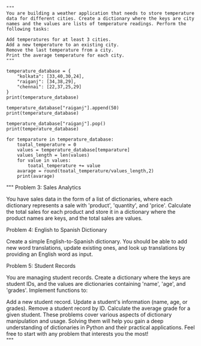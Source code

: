 ```
"""
You are building a weather application that needs to store temperature data for different cities. Create a dictionary where the keys are city names and the values are lists of temperature readings. Perform the following tasks:

Add temperatures for at least 3 cities.
Add a new temperature to an existing city.
Remove the last temperature from a city.
Print the average temperature for each city.
"""

temperature_database = {
    "kolkata": [33,40,30,24],
    "raiganj": [34,38,29],
    "chennai": [22,37,25,29]
}
print(temperature_database)

temperature_database["raiganj"].append(50)
print(temperature_database)

temperature_database["raiganj"].pop()
print(temperature_database)

for temparature in temperature_database:
    toatal_temperature = 0
    values = temperature_database[temparature]
    values_length = len(values)
    for value in values:
        toatal_temperature += value
    avarage = round(toatal_temperature/values_length,2)
    print(avarage)
```


"""
Problem 3: Sales Analytics

You have sales data in the form of a list of dictionaries, where each dictionary represents a sale with 'product', 'quantity', and 'price'. Calculate the total sales for each product and store it in a dictionary where the product names are keys, and the total sales are values.

Problem 4: English to Spanish Dictionary

Create a simple English-to-Spanish dictionary. You should be able to add new word translations, update existing ones, and look up translations by providing an English word as input.

Problem 5: Student Records

You are managing student records. Create a dictionary where the keys are student IDs, and the values are dictionaries containing 'name', 'age', and 'grades'. Implement functions to:

Add a new student record.
Update a student's information (name, age, or grades).
Remove a student record by ID.
Calculate the average grade for a given student.
These problems cover various aspects of dictionary manipulation and usage. Solving them will help you gain a deep understanding of dictionaries in Python and their practical applications. Feel free to start with any problem that interests you the most!    
"""